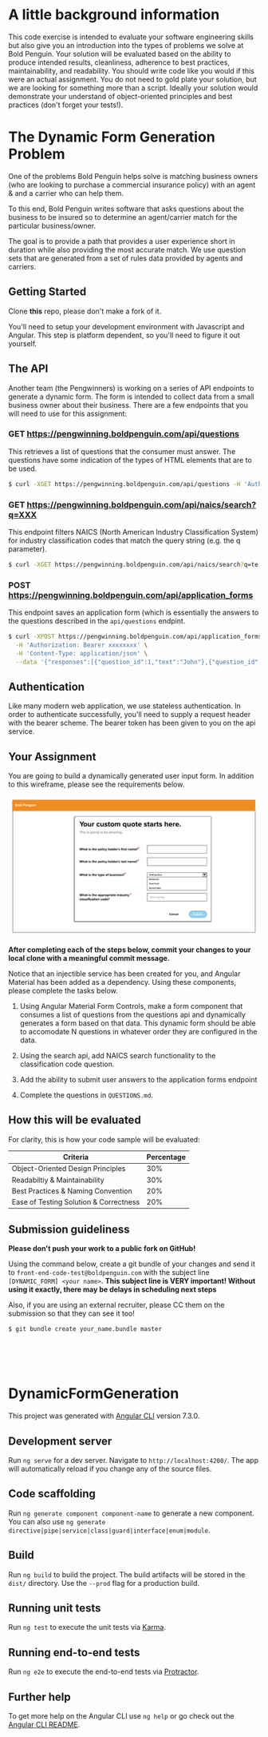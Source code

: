 # A little background information

This code exercise is intended to evaluate your software engineering skills but also give you an introduction into the types of problems we solve at Bold Penguin. Your solution will be evaluated based on the ability to produce intended results, cleanliness, adherence to best practices, maintainability, and readability. You should write code like you would if this were an actual assignment. You do not need to gold plate your solution, but we are looking for something more than a script.  Ideally your solution would demonstrate your understand of object-oriented principles and best practices (don't forget your tests!).

# The Dynamic Form Generation Problem

One of the problems Bold Penguin helps solve is matching business owners (who are looking to purchase a commercial insurance policy) with an agent & and a carrier who can help them.

To this end, Bold Penguin writes software that asks questions about the business to be insured so to determine an agent/carrier match for the particular business/owner.

The goal is to provide a path that provides a user experience short in duration while also providing the most accurate match.  We use question sets that are generated from a set of rules data provided by agents and carriers.

## Getting Started

Clone **this** repo, please don't make a fork of it.

You'll need to setup your development environment with Javascript and Angular. This step is platform dependent, so you'll need to figure it out yourself.

## The API

Another team (the Pengwinners) is working on a series of API endpoints to generate a dynamic form. The form is intended to collect data from a small business owner about their business. There are a few endpoints that you will need to use for this assignment:

### GET https://pengwinning.boldpenguin.com/api/questions

This retrieves a list of questions that the consumer must answer. The questions have some indication of the types of HTML elements that are to be used.

```bash
$ curl -XGET https://pengwinning.boldpenguin.com/api/questions -H 'Authorization: Bearer xxxxxxxx'
```

### GET https://pengwinning.boldpenguin.com/api/naics/search?q=XXX

This endpoint filters NAICS (North American Industry Classification System) for industry classification codes that match the query string (e.g. the q parameter).

```bash
$ curl -XGET https://pengwinning.boldpenguin.com/api/naics/search?q=te -H 'Authorization: Bearer xxxxxxxx'
```

### POST https://pengwinning.boldpenguin.com/api/application_forms

This endpoint saves an application form (which is essentially the answers to the questions described in the `api/questions` endpint.

```bash
$ curl -XPOST https://pengwinning.boldpenguin.com/api/application_forms \
  -H 'Authorization: Bearer xxxxxxxx' \
  -H 'Content-Type: application/json' \
  --data '{"responses":[{"question_id":1,"text":"John"},{"question_id":2,"text":"Doe"},{"question_id":3,"option_id":1},{"question_id":4,"text":"123433"}]}'
```


## Authentication

Like many modern web application, we use stateless authentication. In order to authenticate successfully, you'll need to supply a request header with the bearer scheme. The bearer token has been given to you on the api service.

## Your Assignment

You are going to build a dynamically generated user input form. In addition to this wireframe, please see the requirements below.

![dynamic-form-wireframe.png](dynamic-form-wireframe.png)

**After completing each of the steps below, commit your changes to your local clone with a meaningful commit message.**

Notice that an injectible service has been created for you, and Angular Material has been added as a dependency. Using these components, please complete the tasks below.

1. Using Angular Material Form Controls, make a form component that consumes a list of questions from the questions api and dynamically generates a form based on that data.  This dynamic form should be able to accomodate N questions in whatever order they are configured in the data.

2. Using the search api, add NAICS search functionality to the classification code question.

3. Add the ability to submit user answers to the application forms endpoint

4. Complete the questions in `QUESTIONS.md`.

## How this will be evaluated

For clarity, this is how your code sample will be evaluated:

| Criteria | Percentage |
|----------|-----|
| Object-Oriented Design Principles | 30% |
| Readabiltiy & Maintainability | 30% |
| Best Practices & Naming Convention | 20% |
| Ease of Testing Solution & Correctness | 20% |

## Submission guideliness

**Please don't push your work to a public fork on GitHub!**

Using the command below, create a git bundle of your changes and send it to `front-end-code-test@boldpenguin.com` with the subject line `[DYNAMIC_FORM] <your name>`. **This subject line is VERY important! Without using it exactly, there may be delays in scheduling next steps**

Also, if you are using an external recruiter, please CC them on the submission so that they can see it too!

```bash
$ git bundle create your_name.bundle master
```

<br/>
<br/>
<br/>





# DynamicFormGeneration

This project was generated with [Angular CLI](https://github.com/angular/angular-cli) version 7.3.0.

## Development server

Run `ng serve` for a dev server. Navigate to `http://localhost:4200/`. The app will automatically reload if you change any of the source files.

## Code scaffolding

Run `ng generate component component-name` to generate a new component. You can also use `ng generate directive|pipe|service|class|guard|interface|enum|module`.

## Build

Run `ng build` to build the project. The build artifacts will be stored in the `dist/` directory. Use the `--prod` flag for a production build.

## Running unit tests

Run `ng test` to execute the unit tests via [Karma](https://karma-runner.github.io).

## Running end-to-end tests

Run `ng e2e` to execute the end-to-end tests via [Protractor](http://www.protractortest.org/).

## Further help

To get more help on the Angular CLI use `ng help` or go check out the [Angular CLI README](https://github.com/angular/angular-cli/blob/master/README.md).
